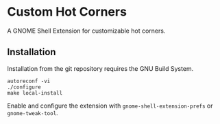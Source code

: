 # Custom Hot Corners

A GNOME Shell Extension for customizable hot corners.

## Installation

Installation from the git repository requires the GNU Build System.

    autoreconf -vi
    ./configure
    make local-install

Enable and configure the extension with `gnome-shell-extension-prefs`
or `gnome-tweak-tool`.
